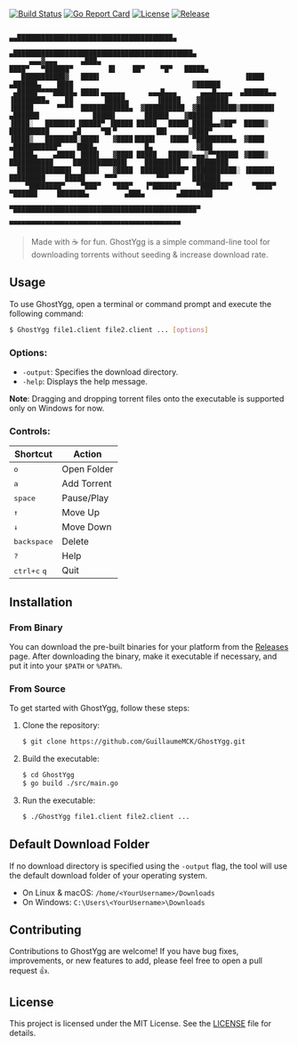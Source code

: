 [![Build Status](https://travis-ci.com/GuillaumeMCK/GhostYgg.svg?branch=main)](https://travis-ci.com/GuillaumeMCK/GhostYgg)
[![Go Report Card](https://goreportcard.com/badge/github.com/GuillaumeMCK/GhostYgg)](https://goreportcard.com/report/github.com/GuillaumeMCK/GhostYgg)
[![License](https://img.shields.io/badge/license-MIT-blue.svg)](https://opensource.org/licenses/MIT)
[![Release](https://img.shields.io/github/release/GuillaumeMCK/GhostYgg.svg)](https://github.com/GuillaumeMCK/GhostYgg/releases)

```
                                                                           ▄▄███████████████████████████████████████▄       
                                                                         ▄█████████████████████████████████████████████▄    
     ▄▄▄▓▄▄▄      ▄███▄                                                 ████▀   ▀██████▀         █▌    ██▀    ▀█▀   █████▄  
   ███████████▓   ████▌                                    ▐████      ▄██████▄    ████                              ▓██████ 
 ▄█████▀▀▀▀█████▄ ████▌▄▄▄▄▄▄      ▄▄▄█▄▄▄      ▄▄▄█▄▄▄▄  ▄██████▄▄  ▐████████▄    ██        █████▄       ▐█████    ▓███████
▐█████      ▀▀▀▀  ████████████▄  ▓██████████  ▓██████████▒████████▌     ▄██████▌             █████▌       ██████    ▓██████ 
▐████░   ███████▌▐█████▀ ▐█████ █████   █████ █████▄▄▓██▀  █████▒      ██████████      ▄█     ▀█▌▀          ██▌     ▓████▀  
▐████▒   ████████░████▌   ▓████▐████▌   ▐████ ▀█████████▄  ▓████     ▄███████████▀    ████▄            █▄           ▓███    
 █████▄    ▄████▌ ████▌   ▓████ █████   █████▒▄▄▄▒▀▀█████▌ ▓████▒    ███████████     █████████████▌    █████████    ████████
  █████████████▌  ████▌   ▓████  ███████████▀ ███████████░ ▐██████▌   █████████     █████     ▀▀▀          ▀▀▀      ███████ 
    ▀████████▀    ▀███▀   ▀███▀   ▐▀██████▀    ▀███████▀     ▀████▀    ▀██████     ███████▄         ▄███▄        ▄████████  
                                                                         ▀██████████████████████████████████████████████▀   
                                                                            ▀▀▀▀▀▀▀▀▀▀▀▀▀▀▀▀▀▀▀▀▀▀▀▀▀▀▀▀▀▀▀▀▀▀▀▀▀▀▀▀▀▀▀      
```

[//]: # (<div align="center" style="margin-bottom: 20px; flex-direction: row;">)

[//]: # (  <img src="https://i.imgur.com/0Q8Z3ZM.png" alt="GhostYgg screenshots">)

[//]: # (   <p><b></b></p> )

[//]: # (</div>)

> Made with ☕ for fun. GhostYgg is a simple command-line tool for downloading torrents without seeding & increase
> download rate.

## Usage

To use GhostYgg, open a terminal or command prompt and execute the following command:

```bash
$ GhostYgg file1.client file2.client ... [options]
```

### Options:

- `-output`: Specifies the download directory.
- `-help`: Displays the help message.

**Note**: Dragging and dropping torrent files onto the executable is supported only on Windows for now.

### Controls:

| Shortcut                       | Action      |
|--------------------------------|-------------|
| <kbd>o</kbd>                   | Open Folder |
| <kbd>a</kbd>                   | Add Torrent |
| <kbd>space</kbd>               | Pause/Play  |
| <kbd>↑</kbd>                   | Move Up     |
| <kbd>↓</kbd>                   | Move Down   |
| <kbd>backspace</kbd>           | Delete      |
| <kbd>?</kbd>                   | Help        |
| <kbd>ctrl+c</kbd> <kbd>q</kbd> | Quit        |

## Installation

### From Binary

You can download the pre-built binaries for your platform from
the [Releases]("https://github.com/GuillaumeMCK/GhostYgg/releases/")
page. After downloading the binary, make it executable if necessary, and put it into your `$PATH` or `%PATH%`.

### From Source

To get started with GhostYgg, follow these steps:

1. Clone the repository:

   ```bash
   $ git clone https://github.com/GuillaumeMCK/GhostYgg.git
   ```

2. Build the executable:

   ```bash
   $ cd GhostYgg
   $ go build ./src/main.go
   ```

3. Run the executable:

   ```bash
   $ ./GhostYgg file1.client file2.client ...
   ```

## Default Download Folder

If no download directory is specified using the `-output` flag, the tool will use the default download folder of your
operating system.

- On Linux & macOS: `/home/<YourUsername>/Downloads`
- On Windows: `C:\Users\<YourUsername>\Downloads`

## Contributing

Contributions to GhostYgg are welcome! If you have bug fixes, improvements, or new features to add, please feel free to
open a pull request 👍.

## License

This project is licensed under the MIT License. See the [LICENSE](LICENSE) file for details.
